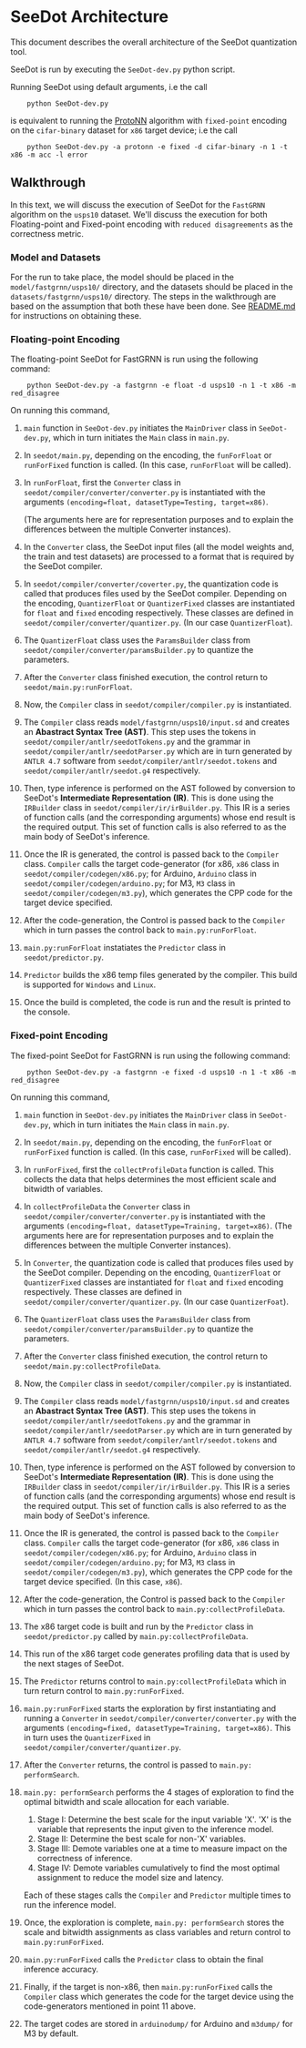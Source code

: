 # SeeDot Architecture

This document describes the overall architecture of the SeeDot quantization tool. 

SeeDot is run by executing the `SeeDot-dev.py` python script. 

Running SeeDot using default arguments, i.e the call
```
    python SeeDot-dev.py
```
is equivalent to running the [ProtoNN](https://github.com/microsoft/EdgeML/blob/master/docs/publications/ProtoNN.pdf) algorithm with `fixed-point` encoding on the `cifar-binary` dataset for `x86` target device; i.e the call 
```
    python SeeDot-dev.py -a protonn -e fixed -d cifar-binary -n 1 -t x86 -m acc -l error
```

## Walkthrough

In this text, we will discuss the execution of SeeDot for the `FastGRNN` algorithm on the `usps10` dataset.
We'll discuss the execution for both Floating-point and Fixed-point encoding with `reduced disagreements` as the 
correctness metric. 

### Model and Datasets

For the run to take place, the model should be placed in the `model/fastgrnn/usps10/` directory, and the datasets 
should be placed in the `datasets/fastgrnn/usps10/` directory.
The steps in the walkthrough are based on the assumption that both these have been done. 
See [README.md](https://github.com/microsoft/EdgeML/blob/master/tools/SeeDot/README.md) for instructions on obtaining these. 

### Floating-point Encoding

The floating-point SeeDot for FastGRNN is run using the following command:
```
    python SeeDot-dev.py -a fastgrnn -e float -d usps10 -n 1 -t x86 -m red_disagree
```

On running this command, 

1. `main` function in `SeeDot-dev.py` initiates the `MainDriver` class in `SeeDot-dev.py`, which in turn initiates the `Main` class in `main.py`. 

2. In `seedot/main.py`, depending on the encoding, the `funForFloat` or `runForFixed` function is called. (In this case, `runForFloat` will be called). 

3. In `runForFloat`, first the `Converter` class in `seedot/compiler/converter/converter.py` is instantiated with the arguments `(encoding=float, datasetType=Testing, target=x86)`. 

    (The arguments here are for representation purposes and to explain the differences between the multiple Converter instances). 

4. In the `Converter` class, the SeeDot input files (all the model weights and, the train and test datasets) are processed to a format that is required by the SeeDot compiler. 

5. In `seedot/compiler/converter/coverter.py`, the quantization code is called that produces files used by the SeeDot compiler. 
    Depending on the encoding, `QuantizerFloat` or `QuantizerFixed` classes are instantiated for `float` and `fixed` encoding respectively. 
    These classes are defined in `seedot/compiler/converter/quantizer.py`. (In our case `QuantizerFloat`).

6. The `QuantizerFloat` class uses the `ParamsBuilder` class from `seedot/compiler/converter/paramsBuilder.py` to quantize the parameters. 

7. After the `Converter` class finished execution, the control return to `seedot/main.py:runForFloat`. 

8. Now, the `Compiler` class in `seedot/compiler/compiler.py` is instantiated. 

9. The `Compiler` class reads `model/fastgrnn/usps10/input.sd` and creates an **Abastract Syntax Tree (AST)**. 
    This step uses the tokens in `seedot/compiler/antlr/seedotTokens.py` and the grammar in `seedot/compiler/antlr/seedotParser.py` which are in turn generated by `ANTLR 4.7` software from `seedot/compiler/antlr/seedot.tokens` and `seedot/compiler/antlr/seedot.g4` respectively.

10. Then, type inference is performed on the AST followed by conversion to SeeDot's **Intermediate Representation (IR)**.
    This is done using the `IRBuilder` class in `seedot/compiler/ir/irBuilder.py`. This IR is a series of function calls (and the corresponding arguments) whose end result is the required output. This set of function calls is also referred to as the main body of SeeDot's inference. 

11. Once the IR is generated, the control is passed back to the `Compiler` class. 
    `Compiler` calls the target code-generator (for x86, `x86` class in `seedot/compiler/codegen/x86.py`; for Arduino, `Arduino` class in `seedot/compiler/codegen/arduino.py`; for M3, `M3` class in `seedot/compiler/codegen/m3.py`), which generates the CPP code for the target device specified.

12. After the code-generation, the Control is passed back to the `Compiler` which in turn passes the control back to `main.py:runForFloat`. 

13. `main.py:runForFloat` instatiates the `Predictor` class in `seedot/predictor.py`. 

14. `Predictor` builds the x86 temp files generated by the compiler. This build is supported for `Windows` and `Linux`. 

15. Once the build is completed, the code is run and the result is printed to the console. 

### Fixed-point Encoding

The fixed-point SeeDot for FastGRNN is run using the following command:
```
    python SeeDot-dev.py -a fastgrnn -e fixed -d usps10 -n 1 -t x86 -m red_disagree
```

On running this command, 

1. `main` function in `SeeDot-dev.py` initiates the `MainDriver` class in `SeeDot-dev.py`, which in turn initiates the `Main` class in `main.py`. 
2. In `seedot/main.py`, depending on the encoding, the `funForFloat` or `runForFixed` function is called. (In this case, `runForFixed` will be called). 
3. In `runForFixed`, first the `collectProfileData` function is called. This collects the data that helps determines the most efficient scale and bitwidth of variables.

4. In `collectProfileData` the `Converter` class in `seedot/compiler/converter/converter.py` is instantiated with the arguments `(encoding=float, datasetType=Training, target=x86)`. (The arguments here are for representation purposes and to explain the differences between the multiple Converter instances). 
5. In `Converter`, the quantization code is called that produces files used by the SeeDot compiler. Depending on the encoding, `QuantizerFloat` or `QuantizerFixed` classes are instantiated for `float` and `fixed` encoding respectively. These classes are defined in `seedot/compiler/converter/quantizer.py`. (In our case `QuantizerFoat`).
6. The `QuantizerFloat` class uses the `ParamsBuilder` class from `seedot/compiler/converter/paramsBuilder.py` to quantize the parameters. 
7. After the `Converter` class finished execution, the control return to `seedot/main.py:collectProfileData`.
8. Now, the `Compiler` class in `seedot/compiler/compiler.py` is instantiated. 
9. The `Compiler` class reads `model/fastgrnn/usps10/input.sd` and creates an **Abastract Syntax Tree (AST)**. 
    This step uses the tokens in `seedot/compiler/antlr/seedotTokens.py` and the grammar in `seedot/compiler/antlr/seedotParser.py` which are in turn generated by `ANTLR 4.7` software from `seedot/compiler/antlr/seedot.tokens` and `seedot/compiler/antlr/seedot.g4` respectively.
10. Then, type inference is performed on the AST followed by conversion to SeeDot's **Intermediate Representation (IR)**. 
    This is done using the `IRBuilder` class in `seedot/compiler/ir/irBuilder.py`. 
    This IR is a series of function calls (and the corresponding arguments) whose end result is the required output. This set of function calls is also referred to as the main body of SeeDot's inference. 
11. Once the IR is generated, the control is passed back to the `Compiler` class. 
    `Compiler` calls the target code-generator (for x86, `x86` class in `seedot/compiler/codegen/x86.py`; for Arduino, `Arduino` class in `seedot/compiler/codegen/arduino.py`; for M3, `M3` class in `seedot/compiler/codegen/m3.py`), which generates the CPP code for the target device specified. (In this case, `x86`).
12. After the code-generation, the Control is passed back to the `Compiler` which in turn passes the control back to `main.py:collectProfileData`. 
13. The x86 target code is built and run by the `Predictor` class in `seedot/predictor.py` called by `main.py:collectProfileData`.
14. This run of the x86 target code generates profiling data that is used by the next stages of SeeDot. 
15. The `Predictor` returns control to `main.py:collectProfileData` which in turn return control to `main.py:runForFixed`.

16. `main.py:runForFixed` starts the exploration by first instantiating and running a `Converter` in `seedot/compiler/converter/converter.py` with the arguments `(encoding=fixed, datasetType=Training, target=x86)`. 
    This in turn uses the `QuantizerFixed` in  `seedot/compiler/converter/quantizer.py`.
17. After the `Converter` returns, the control is passed to `main.py: performSearch`. 
18. `main.py: performSearch` performs the 4 stages of exploration to find the optimal bitwidth and scale allocation for each variable.
    1. Stage I: Determine the best scale for the input variable 'X'. 'X' is the variable that represents the input given to the inference model.
    2. Stage II: Determine the best scale for non-'X' variables. 
    3. Stage III: Demote variables one at a time to measure impact on the correctness of inference. 
    4. Stage IV: Demote variables cumulatively to find the most optimal assignment to reduce the model size and latency.

    Each of these stages calls the `Compiler` and `Predictor` multiple times to run the inference model. 
19. Once, the exploration is complete, `main.py: performSearch` stores the scale and bitwidth assignments as class variables and return control to `main.py:runForFixed`. 
20. `main.py:runForFixed` calls the `Predictor` class to obtain the final inference accuracy. 
21. Finally, if the target is non-x86, then `main.py:runForFixed` calls the `Compiler` class which generates the code for the target device using the code-generators mentioned in point 11 above.
22. The target codes are stored in `arduinodump/` for Arduino and `m3dump/` for M3 by default. 
